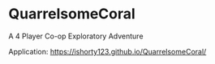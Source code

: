 # QuarrelsomeCoral
A 4 Player Co-op Exploratory Adventure

Application:
https://ishorty123.github.io/QuarrelsomeCoral/
